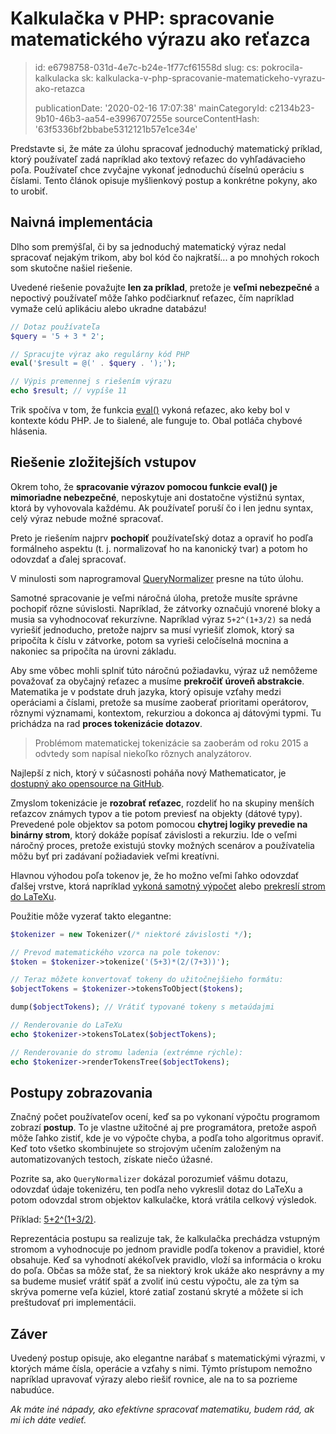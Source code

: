 Kalkulačka v PHP: spracovanie matematického výrazu ako reťazca
==============================================================

> id: e6798758-031d-4e7c-b24e-1f77cf61558d
> slug:
> 	cs: pokrocila-kalkulacka
> 	sk: kalkulacka-v-php-spracovanie-matematickeho-vyrazu-ako-retazca
> 
> publicationDate: '2020-02-16 17:07:38'
> mainCategoryId: c2134b23-9b10-46b3-aa54-e3996707255e
> sourceContentHash: '63f5336bf2bbabe5312121b57e1ce34e'

Predstavte si, že máte za úlohu spracovať jednoduchý matematický príklad, ktorý používateľ zadá napríklad ako textový reťazec do vyhľadávacieho poľa. Používateľ chce zvyčajne vykonať jednoduchú číselnú operáciu s číslami. Tento článok opisuje myšlienkový postup a konkrétne pokyny, ako to urobiť.

Naivná implementácia
-------------------

Dlho som premýšľal, či by sa jednoduchý matematický výraz nedal spracovať nejakým trikom, aby bol kód čo najkratší... a po mnohých rokoch som skutočne našiel riešenie.

Uvedené riešenie považujte **len za príklad**, pretože je **veľmi nebezpečné** a nepoctivý používateľ môže ľahko podčiarknuť reťazec, čím napríklad vymaže celú aplikáciu alebo ukradne databázu!

```php
// Dotaz používateľa
$query = '5 + 3 * 2';

// Spracujte výraz ako regulárny kód PHP
eval('$result = @(' . $query . ');');

// Výpis premennej s riešením výrazu
echo $result; // vypíše 11
```

Trik spočíva v tom, že funkcia <a href="/function-eval">eval()</a> vykoná reťazec, ako keby bol v kontexte kódu PHP. Je to šialené, ale funguje to. Obal potláča chybové hlásenia.

Riešenie zložitejších vstupov
--------------------------

Okrem toho, že **spracovanie výrazov pomocou funkcie eval() je mimoriadne nebezpečné**, neposkytuje ani dostatočne výstižnú syntax, ktorá by vyhovovala každému. Ak používateľ poruší čo i len jednu syntax, celý výraz nebude možné spracovať.

Preto je riešením najprv **pochopiť** používateľský dotaz a opraviť ho podľa formálneho aspektu (t. j. normalizovať ho na kanonický tvar) a potom ho odovzdať a ďalej spracovať.

V minulosti som naprogramoval [QueryNormalizer](https://github.com/mathematicator-core/engine/blob/master/src/QueryNormalizer.php) presne na túto úlohu.

Samotné spracovanie je veľmi náročná úloha, pretože musíte správne pochopiť rôzne súvislosti. Napríklad, že zátvorky označujú vnorené bloky a musia sa vyhodnocovať rekurzívne. Napríklad výraz `5+2^(1+3/2)` sa nedá vyriešiť jednoducho, pretože najprv sa musí vyriešiť zlomok, ktorý sa pripočíta k číslu v zátvorke, potom sa vyrieši celočíselná mocnina a nakoniec sa pripočíta na úrovni základu.

Aby sme vôbec mohli splniť túto náročnú požiadavku, výraz už nemôžeme považovať za obyčajný reťazec a musíme **prekročiť úroveň abstrakcie**. Matematika je v podstate druh jazyka, ktorý opisuje vzťahy medzi operáciami a číslami, pretože sa musíme zaoberať prioritami operátorov, rôznymi významami, kontextom, rekurziou a dokonca aj dátovými typmi. Tu prichádza na rad **proces tokenizácie dotazov**.

> Problémom matematickej tokenizácie sa zaoberám od roku 2015 a odvtedy som napísal niekoľko rôznych analyzátorov.

Najlepší z nich, ktorý v súčasnosti poháňa nový Mathematicator, je [dostupný ako opensource na GitHub](https://github.com/mathematicator-core/tokenizer).

Zmyslom tokenizácie je **rozobrať reťazec**, rozdeliť ho na skupiny menších reťazcov známych typov a tie potom previesť na objekty (dátové typy). Prevedené pole objektov sa potom pomocou **chytrej logiky prevedie na binárny strom**, ktorý dokáže popísať závislosti a rekurziu. Ide o veľmi náročný proces, pretože existujú stovky možných scenárov a používatelia môžu byť pri zadávaní požiadaviek veľmi kreatívni.

Hlavnou výhodou poľa tokenov je, že ho možno veľmi ľahko odovzdať ďalšej vrstve, ktorá napríklad [vykoná samotný výpočet](https://github.com/mathematicator-core/calculator) alebo [prekreslí strom do LaTeXu](https://github.com/mathematicator-core/tokenizer/blob/master/src/TokensToLatex.php).

Použitie môže vyzerať takto elegantne:

```php
$tokenizer = new Tokenizer(/* niektoré závislosti */);

// Prevod matematického vzorca na pole tokenov:
$token = $tokenizer->tokenize('(5+3)*(2/(7+3))');

// Teraz môžete konvertovať tokeny do užitočnejšieho formátu:
$objectTokens = $tokenizer->tokensToObject($tokens);

dump($objectTokens); // Vrátiť typované tokeny s metaúdajmi

// Renderovanie do LaTeXu
echo $tokenizer->tokensToLatex($objectTokens);

// Renderovanie do stromu ladenia (extrémne rýchle):
echo $tokenizer->renderTokensTree($objectTokens);
```

Postupy zobrazovania
-----------------

Značný počet používateľov ocení, keď sa po vykonaní výpočtu programom zobrazí **postup**. To je vlastne užitočné aj pre programátora, pretože aspoň môže ľahko zistiť, kde je vo výpočte chyba, a podľa toho algoritmus opraviť. Keď toto všetko skombinujete so strojovým učením založeným na automatizovaných testoch, získate niečo úžasné.

Pozrite sa, ako `QueryNormalizer` dokázal porozumieť vášmu dotazu, odovzdať údaje tokenizéru, ten podľa neho vykreslil dotaz do LaTeXu a potom odovzdal strom objektov kalkulačke, ktorá vrátila celkový výsledok.

Příklad: [5+2^(1+3/2)](https://mathematicator.com/search/5%2B2%5E%281%2B3/2%29).

Reprezentácia postupu sa realizuje tak, že kalkulačka prechádza vstupným stromom a vyhodnocuje po jednom pravidle podľa tokenov a pravidiel, ktoré obsahuje. Keď sa vyhodnotí akékoľvek pravidlo, vloží sa informácia o kroku do poľa. Občas sa môže stať, že sa niektorý krok ukáže ako nesprávny a my sa budeme musieť vrátiť späť a zvoliť inú cestu výpočtu, ale za tým sa skrýva pomerne veľa kúziel, ktoré zatiaľ zostanú skryté a môžete si ich preštudovať pri implementácii.

Záver
-----

Uvedený postup opisuje, ako elegantne narábať s matematickými výrazmi, v ktorých máme čísla, operácie a vzťahy s nimi. Týmto prístupom nemožno napríklad upravovať výrazy alebo riešiť rovnice, ale na to sa pozrieme nabudúce.

*Ak máte iné nápady, ako efektívne spracovať matematiku, budem rád, ak mi ich dáte vedieť.*
